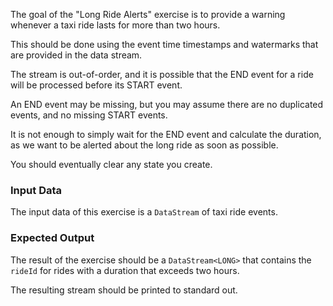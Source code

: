 The goal of the "Long Ride Alerts" exercise is to provide a warning whenever a taxi ride
lasts for more than two hours.

This should be done using the event time timestamps and watermarks that are provided in the data stream.

The stream is out-of-order, and it is possible that the END event for a ride will be processed before
its START event.

An END event may be missing, but you may assume there are no duplicated events, and no missing START events.

It is not enough to simply wait for the END event and calculate the duration, as we want to be alerted
about the long ride as soon as possible.

You should eventually clear any state you create.

### Input Data

The input data of this exercise is a `DataStream` of taxi ride events.

### Expected Output

The result of the exercise should be a `DataStream<LONG>` that contains the `rideId` for rides
with a duration that exceeds two hours.

The resulting stream should be printed to standard out.
